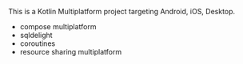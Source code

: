 This is a Kotlin Multiplatform project targeting Android, iOS, Desktop.

* compose multiplatform
* sqldelight
* coroutines
* resource sharing multiplatform
